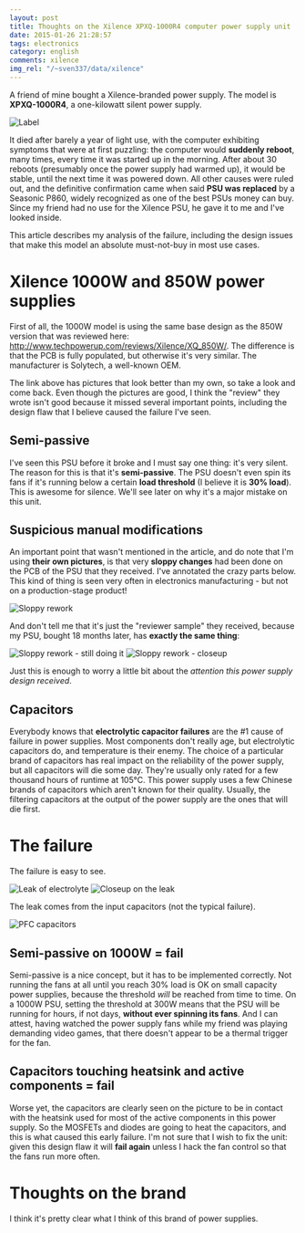 ```yaml
---
layout: post
title: Thoughts on the Xilence XPXQ-1000R4 computer power supply unit
date: 2015-01-26 21:28:57
tags: electronics
category: english
comments: xilence
img_rel: "/~sven337/data/xilence"
---
```



A friend of mine bought a Xilence-branded power supply. The model is **XPXQ-1000R4**, a one-kilowatt silent power supply.

![Label](label.jpg)

It died after barely a year of light use, with the computer exhibiting symptoms that were at first puzzling: the computer would **suddenly reboot**, many times, every time it was started up in the morning. After about 30 reboots (presumably once the power supply had warmed up), it would be stable, until the next time it was powered down.
All other causes were ruled out, and the definitive confirmation came when said **PSU was replaced** by a Seasonic P860, widely recognized as one of the best PSUs money can buy. Since my friend had no use for the Xilence PSU, he gave it to me and I've looked inside.

This article describes my analysis of the failure, including the design issues that make this model an absolute must-not-buy in most use cases. 

# Xilence 1000W and 850W power supplies

First of all, the 1000W model is using the same base design as the 850W version that was reviewed here: <http://www.techpowerup.com/reviews/Xilence/XQ_850W/>. The difference is that the PCB is fully populated, but otherwise it's very similar. The manufacturer is Solytech, a well-known OEM.

The link above has pictures that look better than my own, so take a look and come back. Even though the pictures are good, I think the "review" they wrote isn't good because it missed several important points, including the design flaw that I believe caused the failure I've seen.

## Semi-passive

I've seen this PSU before it broke and I must say one thing: it's very silent. The reason for this is that it's **semi-passive**. The PSU doesn't even spin its fans if it's running below a certain **load threshold** (I believe it is **30% load**). This is awesome for silence. We'll see later on why it's a major mistake on this unit.

## Suspicious manual modifications

An important point that wasn't mentioned in the article, and do note that I'm using **their own pictures**, is that very **sloppy changes** had been done on the PCB of the PSU that they received.
I've annotated the crazy parts below. This kind of thing is seen very often in electronics manufacturing - but not on a production-stage product!

![Sloppy rework](PCB_back_annotated.jpg)

And don't tell me that it's just the "reviewer sample" they received, because my PSU, bought 18 months later, has **exactly the same thing**:

![Sloppy rework - still doing it](PCB_back_my.jpg)
![Sloppy rework - closeup](rework_closeup.jpg)

Just this is enough to worry a little bit about the *attention this power supply design received*.

## Capacitors

Everybody knows that **electrolytic capacitor failures** are the #1 cause of failure in power supplies. Most components don't really age, but electrolytic capacitors do, and temperature is their enemy. The choice of a particular brand of capacitors has real impact on the reliability of the power supply, but all capacitors will die some day. They're usually only rated for a few thousand hours of runtime at 105°C.
This power supply uses a few Chinese brands of capacitors which aren't known for their quality. Usually, the filtering capacitors at the output of the power supply are the ones that will die first. 

# The failure

The failure is easy to see.

![Leak of electrolyte](leak.jpg)
![Closeup on the leak](leak_closeup.jpg)

The leak comes from the input capacitors (not the typical failure). 

![PFC capacitors](pfc_caps.jpg)

## Semi-passive on 1000W = fail

Semi-passive is a nice concept, but it has to be implemented correctly. Not running the fans at all until you reach 30% load is OK on small capacity power supplies, because the threshold *will* be reached from time to time. On a 1000W PSU, setting the threshold at 300W means that the PSU will be running for hours, if not days, **without ever spinning its fans**. And I can attest, having watched the power supply fans while my friend was playing demanding video games, that there doesn't appear to be a thermal trigger for the fan. 

## Capacitors touching heatsink and active components = fail

Worse yet, the capacitors are clearly seen on the picture to be in contact with the heatsink used for most of the active components in this power supply. So the MOSFETs and diodes are going to heat the capacitors, and this is what caused this early failure.
I'm not sure that I wish to fix the unit: given this design flaw it will **fail again** unless I hack the fan control so that the fans run more often.

# Thoughts on the brand

I think it's pretty clear what I think of this brand of power supplies.
<script>
    $(document).ready(function() {
        $("a[href$='.jpg'],a[href$='.jpeg'],a[href$='.png'],a[href$='.gif']").attr('rel', 'gallery').fancybox();
    });
</script> 


